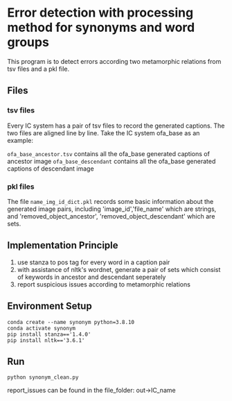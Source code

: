 # Error detection with processing method for synonyms and word groups

This program is to detect errors according two metamorphic relations from tsv files and a pkl file.

## Files
### tsv files
Every IC system has a pair of tsv files to record the generated captions. The two files are aligned line by line.
Take the IC system ofa_base as an example:

`ofa_base_ancestor.tsv` contains all the ofa_base generated captions of ancestor image
`ofa_base_descendant` contains all the ofa_base generated captions of descendant image

### pkl files
The file `name_img_id_dict.pkl` records some basic information about the generated image pairs, including 'image_id','file_name' which are strings, and 'removed_object_ancestor', 'removed_object_descendant' which are sets.

## Implementation Principle
1. use stanza to pos tag for every word in a caption pair
2. with assistance of nltk's wordnet, generate a pair of sets which consist of keywords in ancestor and descendant seperately
3. report suspicious issues according to metamorphic relations



## Environment Setup
```
conda create --name synonym python=3.8.10
conda activate synonym
pip install stanza=='1.4.0'
pip install nltk=='3.6.1'
```

## Run 

```
python synonym_clean.py
```

report_issues can be found in the file_folder: out->IC_name




